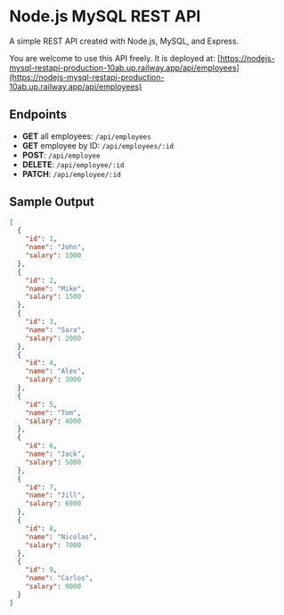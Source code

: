 # Node.js MySQL REST API

A simple REST API created with Node.js, MySQL, and Express.

You are welcome to use this API freely. It is deployed at: [https://nodejs-mysql-restapi-production-10ab.up.railway.app/api/employees](https://nodejs-mysql-restapi-production-10ab.up.railway.app/api/employees)

## Endpoints

- **GET** all employees: `/api/employees`
- **GET** employee by ID: `/api/employees/:id`
- **POST**: `/api/employee`
- **DELETE**: `/api/employee/:id`
- **PATCH**: `/api/employee/:id`

## Sample Output

```json
[
  {
    "id": 1,
    "name": "John",
    "salary": 1000
  },
  {
    "id": 2,
    "name": "Mike",
    "salary": 1500
  },
  {
    "id": 3,
    "name": "Sara",
    "salary": 2000
  },
  {
    "id": 4,
    "name": "Alex",
    "salary": 3000
  },
  {
    "id": 5,
    "name": "Tom",
    "salary": 4000
  },
  {
    "id": 6,
    "name": "Jack",
    "salary": 5000
  },
  {
    "id": 7,
    "name": "Jill",
    "salary": 6000
  },
  {
    "id": 8,
    "name": "Nicolas",
    "salary": 7000
  },
  {
    "id": 9,
    "name": "Carlos",
    "salary": 9000
  }
]

